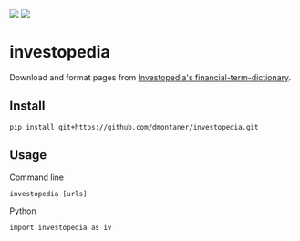 ![](https://github.com/dmontaner/investopedia/actions/workflows/python-tox-default.yml/badge.svg)
![](https://github.com/dmontaner/investopedia/actions/workflows/python-tox-next.yml/badge.svg)

# investopedia

Download and format pages from
[Investopedia's financial-term-dictionary](https://www.investopedia.com/financial-term-dictionary-4769738).


## Install

    pip install git+https://github.com/dmontaner/investopedia.git


## Usage

Command line

    investopedia [urls]

Python

    import investopedia as iv
